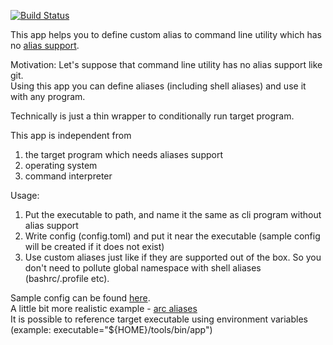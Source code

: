 [![Build Status](https://travis-ci.com/yantonov/alias.svg?branch=master)](https://travis-ci.com/yantonov/alias)

This app helps you to define custom alias to command line utility which has no [alias support](https://git-scm.com/docs/git-config#Documentation/git-config.txt-alias).

Motivation: 
Let's suppose that command line utility has no alias support like git.  
Using this app you can define aliases (including shell aliases) and use it with any program.

Technically is just a thin wrapper to conditionally run target program.  

This app is independent from 
1. the target program which needs aliases support
2. operating system
3. command interpreter

Usage:
1. Put the executable to path, and name it the same as cli program without alias support
2. Write config (config.toml) and put it near the executable 
(sample config will be created if it does not exist)
3. Use custom aliases just like if they are supported out of the box. So you don't need to pollute global namespace with shell aliases (bashrc/.profile etc).

Sample config can be found [here](https://github.com/yantonov/alias/blob/master/docs/sample_config.toml).  
A little bit more realistic example - [arc aliases](https://github.com/yantonov/arc-aliases)  
It is possible to reference target executable using environment variables (example: executable="${HOME}/tools/bin/app")  
